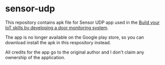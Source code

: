 # sensor-udp

This repository contains apk file for Sensor UDP app used in the [Build your IoT skills by developing a door monitoring system](https://developer.ibm.com/technologies/iot/tutorials/iot-lp201-build-door-monitoring-system/).

The app is no longer available on the Google play store, so you can download install the apk in this respository instead.

All credits for the app go to the original author and I don't claim any ownership of the application.
